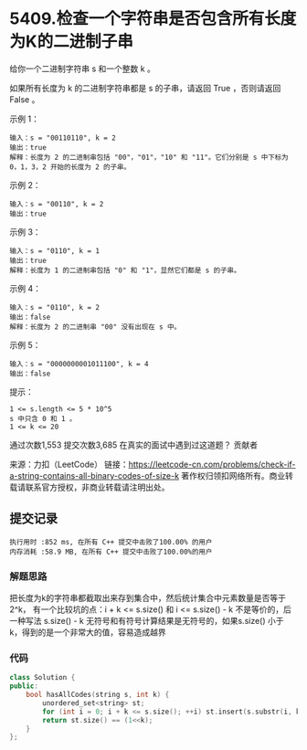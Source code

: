 # 5409.检查一个字符串是否包含所有长度为K的二进制子串

给你一个二进制字符串 s 和一个整数 k 。

如果所有长度为 k 的二进制字符串都是 s 的子串，请返回 True ，否则请返回 False 。



示例 1：
```
输入：s = "00110110", k = 2
输出：true
解释：长度为 2 的二进制串包括 "00"，"01"，"10" 和 "11"。它们分别是 s 中下标为 0，1，3，2 开始的长度为 2 的子串。
```
示例 2：
```
输入：s = "00110", k = 2
输出：true
```
示例 3：
```
输入：s = "0110", k = 1
输出：true
解释：长度为 1 的二进制串包括 "0" 和 "1"，显然它们都是 s 的子串。
```
示例 4：
```
输入：s = "0110", k = 2
输出：false
解释：长度为 2 的二进制串 "00" 没有出现在 s 中。
```
示例 5：
```
输入：s = "0000000001011100", k = 4
输出：false
```


提示：

    1 <= s.length <= 5 * 10^5
    s 中只含 0 和 1 。
    1 <= k <= 20

通过次数1,553
提交次数3,685
在真实的面试中遇到过这道题？
贡献者

来源：力扣（LeetCode）
链接：https://leetcode-cn.com/problems/check-if-a-string-contains-all-binary-codes-of-size-k
著作权归领扣网络所有。商业转载请联系官方授权，非商业转载请注明出处。


## 提交记录

```
执行用时 :852 ms, 在所有 C++ 提交中击败了100.00% 的用户
内存消耗 :58.9 MB, 在所有 C++ 提交中击败了100.00%的用户
```

### 解题思路
把长度为k的字符串都截取出来存到集合中，然后统计集合中元素数量是否等于 2^k，
有一个比较坑的点：i + k <= s.size() 和 i <= s.size() - k 不是等价的，后一种写法 s.size() - k 无符号和有符号计算结果是无符号的，如果s.size() 小于 k，得到的是一个非常大的值，容易造成越界

### 代码

```cpp
class Solution {
public:
    bool hasAllCodes(string s, int k) {
        unordered_set<string> st;
        for (int i = 0; i + k <= s.size(); ++i) st.insert(s.substr(i, k));
        return st.size() == (1<<k);
    }
};
```